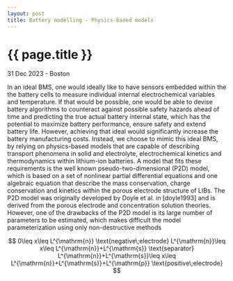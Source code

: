 ```yaml
---
layout: post
title: Battery modelling - Physics-based models
---
```


{{ page.title }}
================

<p class="meta">31 Dec 2023 - Boston</p>


In an ideal BMS, one would ideally like to have sensors embedded within the the battery cells to measure individual internal electrochemical variables and temperature. If that would be possible, one would be able to devise battery algorithms to counteract against possible safety hazards ahead of time and predicting the true actual battery internal state, which has the potential to maximize battery performance, ensure safety and extend battery life. However, achieving that ideal would significantly increase the battery manufacturing costs. Instead, we choose to mimic this ideal BMS, by relying on physics-based models that are capable of describing transport phenomena in solid and electrolyte, electrochemical kinetics and thermodynamics within lithium-ion batteries. A model that fits these requirements is the well known pseudo-two-dimensional (P2D) model, which is based on a set of nonlinear partial differential equations and one algebraic equation that describe the mass conservation, charge conservation and kinetics within the porous electrode structure of LIBs. The P2D model was originally developed by Doyle et al. in [doyle1993] and is derived from the porous electrode and concentration solution theories. However, one of the drawbacks of the P2D model is its large number of parameters to be estimated, which makes difficult the model parameterization using only non-destructive methods

$$
0\leq x\leq L^{\mathrm{n}}		\text{negative\;electrode}
L^{\mathrm{n}}\leq x\leq L^{\mathrm{n}}+L^{\mathrm{s}}		\text{separator}
L^{\mathrm{n}}+L^{\mathrm{s}}\leq x\leq L^{\mathrm{n}}+L^{\mathrm{s}}+L^{\mathrm{p}}		\text{positive\;electrode}
$$
